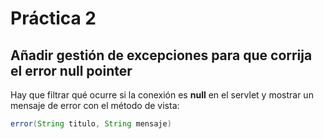 # Práctica 2

## Añadir gestión de excepciones para que corrija el error null pointer

Hay que filtrar qué ocurre si la conexión es **null** en el servlet y mostrar 
un mensaje de error con el método de vista:

```java
error(String titulo, String mensaje)
```
